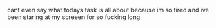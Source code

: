  cant even say what todays task is all about because im so tired and ive been staring at my screeen for so fucking long
